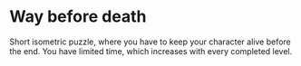 # Way before death

Short isometric puzzle, where you have to keep your character alive before the end. You have limited time, which increases with every completed level.
